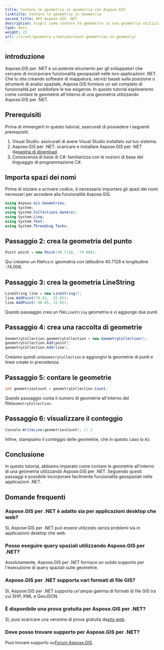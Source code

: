 ```yaml
---
title: Contare le geometrie in geometria con Aspose.GIS
linktitle: Contare le geometrie in Geometria
second_title: API Aspose.GIS .NET
description: Scopri come contare le geometrie in una geometria utilizzando Aspose.GIS per .NET. Tutorial passo passo con esempi di codice per gli sviluppatori.
type: docs
weight: 23
url: /it/net/geometry-creation/count-geometries-in-geometry/
---
```

## introduzione
Aspose.GIS per .NET è un potente strumento per gli sviluppatori che cercano di incorporare funzionalità geospaziali nelle loro applicazioni .NET. Che tu stia creando software di mappatura, servizi basati sulla posizione o strumenti di analisi spaziale, Aspose.GIS fornisce un set completo di funzionalità per soddisfare le tue esigenze. In questo tutorial esploreremo come contare le geometrie all'interno di una geometria utilizzando Aspose.GIS per .NET.
## Prerequisiti
Prima di immergerti in questo tutorial, assicurati di possedere i seguenti prerequisiti:
1. Visual Studio: assicurati di avere Visual Studio installato sul tuo sistema.
2. Aspose.GIS per .NET: scaricare e installare Aspose.GIS per .NET da[pagina di download](https://releases.aspose.com/gis/net/).
3. Conoscenza di base di C#: familiarizza con le nozioni di base del linguaggio di programmazione C#.

## Importa spazi dei nomi
Prima di iniziare a scrivere codice, è necessario importare gli spazi dei nomi necessari per accedere alla funzionalità Aspose.GIS.

```csharp
using Aspose.Gis.Geometries;
using System;
using System.Collections.Generic;
using System.Linq;
using System.Text;
using System.Threading.Tasks;
```

## Passaggio 2: crea la geometria del punto
```csharp
Point point = new Point(40.7128, -74.006);
```
 Qui creiamo un file`Point` geometria con latitudine 40.7128 e longitudine -74.006.
## Passaggio 3: crea la geometria LineString
```csharp
LineString line = new LineString();
line.AddPoint(78.65, -32.65);
line.AddPoint(-98.65, 12.65);
```
 Questo passaggio crea un file`LineString` geometria e vi aggiunge due punti.
## Passaggio 4: crea una raccolta di geometrie
```csharp
GeometryCollection geometryCollection = new GeometryCollection();
geometryCollection.Add(point);
geometryCollection.Add(line);
```
 Creiamo quindi un`GeometryCollection` e aggiungivi le geometrie di punti e linee create in precedenza.
## Passaggio 5: contare le geometrie
```csharp
int geometriesCount = geometryCollection.Count;
```
 Questo passaggio conta il numero di geometrie all'interno del file`GeometryCollection`.
## Passaggio 6: visualizzare il conteggio
```csharp
Console.WriteLine(geometriesCount); // 2
```
 Infine, stampiamo il conteggio delle geometrie, che in questo caso lo è`2`.

## Conclusione
In questo tutorial, abbiamo imparato come contare le geometrie all'interno di una geometria utilizzando Aspose.GIS per .NET. Seguendo questi passaggi è possibile incorporare facilmente funzionalità geospaziali nelle applicazioni .NET.
## Domande frequenti
### Aspose.GIS per .NET è adatto sia per applicazioni desktop che web?
Sì, Aspose.GIS per .NET può essere utilizzato senza problemi sia in applicazioni desktop che web.
### Posso eseguire query spaziali utilizzando Aspose.GIS per .NET?
Assolutamente, Aspose.GIS per .NET fornisce un solido supporto per l'esecuzione di query spaziali sulle geometrie.
### Aspose.GIS per .NET supporta vari formati di file GIS?
Sì, Aspose.GIS per .NET supporta un'ampia gamma di formati di file GIS tra cui SHP, KML e GeoJSON.
### È disponibile una prova gratuita per Aspose.GIS per .NET?
 Sì, puoi scaricare una versione di prova gratuita da[sito web](https://releases.aspose.com/).
### Dove posso trovare supporto per Aspose.GIS per .NET?
 Puoi trovare supporto su[Forum Aspose.GIS](https://forum.aspose.com/c/gis/33).